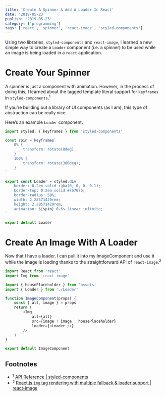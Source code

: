 ```yaml
---
title: 'Create A Spinner & Add A Loader In React'
date: '2019-05-23'
publish: '2019-05-23'
category: ['programming']
tags: ['react', 'spinner', 'react-image', 'styled-components']
---
```


Using two libraries, `styled-components` and `react-image`, I learned a new simple way to create a `Loader` component (i.e. a spinner) to be used while an image is being loaded in a `react` application.

# Create Your Spinner

A spinner is just a component with animation. However, in the process of doing this, I learned about the tagged template literal support for `keyframes` in `styled-components`.<sup>1</sup>

If you’re building out a library of UI components (as I am), this type of abstraction can be really nice.

Here’s an example `Loader` component.

```javascript
import styled, { keyframes } from 'styled-components'

const spin = keyframes`
    0% {
        transform: rotate(0deg);
    }
    100% {
        transform: rotate(360deg);
    }
`

export const Loader = styled.div`
    border: 0.2em solid rgba(0, 0, 0, 0.1);
    border-top: 0.2em solid #767676;
    border-radius: 50%;
    width: 2.28571429rem;
    height: 2.28571429rem;
    animation: ${spin} 0.6s linear infinite;
`

export default Loader
```

# Create An Image With A Loader

Now that I have a loader, I can pull it into my ImageComponent and use it while the image is loading thanks to the straightforward API of `react-image`.<sup>2</sup>

```javascript
import React from 'react'
import Img from 'react-image'

import { housePlaceholder } from 'assets'
import { Loader } from './Loader'

function ImageComponent(props) {
    const { alt, image } = props
    return (
        <Img
            alt={alt}
            src={image ? image : housePlaceholder}
            loader={<Loader />}
        />
    )
}

export default ImageComponent
```

## Footnotes

-   <sup>1</sup> [API Reference | styled-components](https://www.styled-components.com/docs/api)
-   <sup>2</sup> [React.js `img` tag rendering with multiple fallback & loader support | react-image](https://github.com/mbrevda/react-image)
